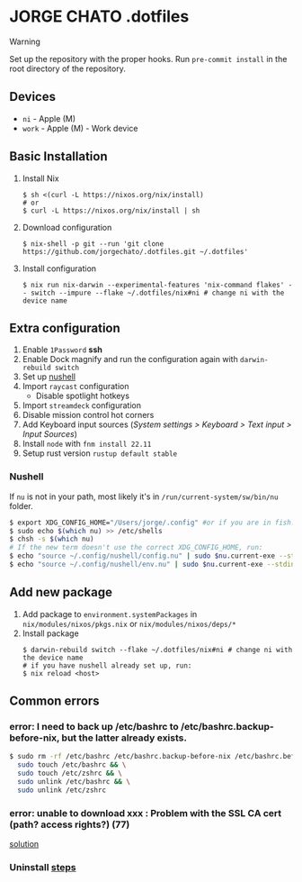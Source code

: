 # JORGE CHATO .dotfiles

> [!WARNING]
> Set up the repository with the proper hooks. Run `pre-commit install` in the root directory of the repository.

## Devices

- `ni` - Apple (M)
- `work` - Apple (M) - Work device

## Basic Installation

1. Install Nix
    ```shell
    $ sh <(curl -L https://nixos.org/nix/install)
    # or
    $ curl -L https://nixos.org/nix/install | sh
    ```
2. Download configuration
    ```shell
    $ nix-shell -p git --run 'git clone https://github.com/jorgechato/.dotfiles.git ~/.dotfiles'
    ```
3. Install configuration
    ```shell
    $ nix run nix-darwin --experimental-features 'nix-command flakes' -- switch --impure --flake ~/.dotfiles/nix#ni # change ni with the device name
    ```

## Extra configuration

1. Enable `1Password` **ssh**
2. Enable Dock magnify and run the configuration again with `darwin-rebuild switch`
3. Set up [nushell](#nushell)
4. Import `raycast` configuration
    - Disable spotlight hotkeys
5. Import `streamdeck` configuration
6. Disable mission control hot corners
7. Add Keyboard input sources (*System settings > Keyboard > Text input > Input Sources*)
8. Install `node` with `fnm install 22.11`
9. Setup rust version `rustup default stable`

### Nushell

If `nu` is not in your path, most likely it's in `/run/current-system/sw/bin/nu` folder.

```sh
$ export XDG_CONFIG_HOME="/Users/jorge/.config" #or if you are in fish: $ set XDG_CONFIG_HOME "/Users/jorge/.config"
$ sudo echo $(which nu) >> /etc/shells
$ chsh -s $(which nu)
# If the new term doesn't use the correct XDG_CONFIG_HOME, run:
$ echo "source ~/.config/nushell/config.nu" | sudo $nu.current-exe --stdin -c "save -f $nu.config-path"
$ echo "source ~/.config/nushell/env.nu" | sudo $nu.current-exe --stdin -c "save -f $nu.env-path"
```

## Add new package

1. Add package to `environment.systemPackages` in `nix/modules/nixos/pkgs.nix` or `nix/modules/nixos/deps/*`
2. Install package
    ```shell
    $ darwin-rebuild switch --flake ~/.dotfiles/nix#ni # change ni with the device name
    # if you have nushell already set up, run:
    $ nix reload <host>
    ```

## Common errors

### error: I need to back up /etc/bashrc to /etc/bashrc.backup-before-nix, but the latter already exists.

```bash
$ sudo rm -rf /etc/bashrc /etc/bashrc.backup-before-nix /etc/bashrc.before-nix-darwin /etc/bash.bashrc.backup-before-nix /etc/zshrc /etc/zshrc.backup-before-nix && \
  sudo touch /etc/bashrc && \
  sudo touch /etc/zshrc && \
  sudo unlink /etc/bashrc && \
  sudo unlink /etc/zshrc
```

### error: unable to download xxx : Problem with the SSL CA cert (path? access rights?) (77)

[solution](https://github.com/NixOS/nix/issues/3261)

### Uninstall [steps](https://github.com/NixOS/nix/blob/master/doc/manual/source/installation/uninstall.md)
